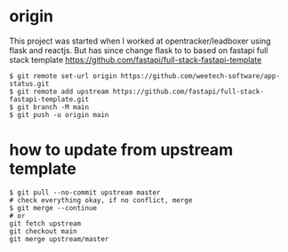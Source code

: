 # origin
This project was started when I worked at opentracker/leadboxer using flask and reactjs. 
But has since change flask to to based on fastapi full stack template https://github.com/fastapi/full-stack-fastapi-template
```
$ git remote set-url origin https://github.com/weetech-software/app-status.git
$ git remote add upstream https://github.com/fastapi/full-stack-fastapi-template.git
$ git branch -M main
$ git push -u origin main
```

# how to update from upstream template
```
$ git pull --no-commit upstream master
# check everything okay, if no conflict, merge
$ git merge --continue
# or
git fetch upstream
git checkout main
git merge upstream/master
```
